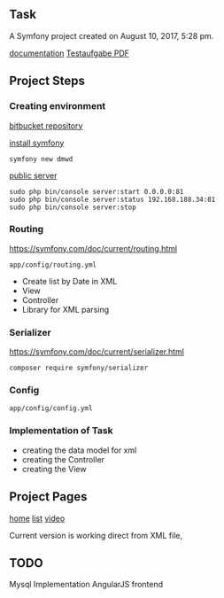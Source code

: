 ## Task

A Symfony project created on August 10, 2017, 5:28 pm.

[documentation](doc/README.md)
[Testaufgabe PDF](doc/Testaufgabe.pdf)


## Project Steps

### Creating environment
[bitbucket repository](https://bitbucket.org/sapletta/dmwd/)


[install symfony](https://symfony.com/doc/current/setup.html)

    symfony new dmwd
    
[public server](https://symfony.com/doc/current/setup/built_in_web_server.html)
    
    sudo php bin/console server:start 0.0.0.0:81
    sudo php bin/console server:status 192.168.188.34:81
    sudo php bin/console server:stop


### Routing
https://symfony.com/doc/current/routing.html
    
    app/config/routing.yml

+ Create list by Date in XML
+ View
+ Controller
+ Library for XML parsing

### Serializer
https://symfony.com/doc/current/serializer.html

    composer require symfony/serializer

### Config

    app/config/config.yml

### Implementation of Task

+ creating the data model for xml
+ creating the Controller
+ creating the View

## Project Pages
[home](http://192.168.188.34:81/)
[list](http://192.168.188.34:81/list)
[video](http://192.168.188.34:81/video)

Current version is working direct from XML file,

## TODO

Mysql Implementation
AngularJS frontend
